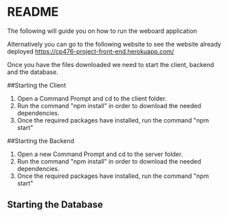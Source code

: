 # README

The following will guide you on how to run the weboard application

Alternatively you can go to the following website to see the website already deployed
https://cp476-project-front-end.herokuapp.com/

Once you have the files downloaded we need to start the client, backend and the database.

##Starting the Client
1. Open a Command Prompt and cd to the client folder.
2. Run the command "npm install" in order to download the needed dependencies.
3. Once the required packages have installed, run the command "npm start"

##Starting the Backend
1. Open a new Command Prompt and cd to the server folder.
2. Run the command "npm install" in order to download the needed dependencies.
3. Once the required packages have installed, run the command "npm start"

## Starting the Database



